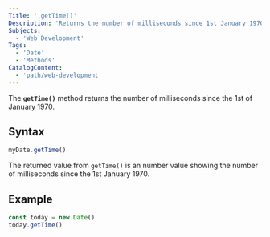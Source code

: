 ```yaml
---
Title: '.getTime()' 
Description: 'Returns the number of milliseconds since 1st January 1970' 
Subjects: 
  - 'Web Development'
Tags: 
  - 'Date'
  - 'Methods'
CatalogContent: 
  - 'path/web-development'
---
```


The **`getTime()`** method returns the number of milliseconds since the 1st of January 1970.

## Syntax

```js
myDate.getTime()
```

The returned value from `getTime()` is an number value showing the number of milliseconds since the 1st January 1970.

## Example

```js
const today = new Date()
today.getTime()
```